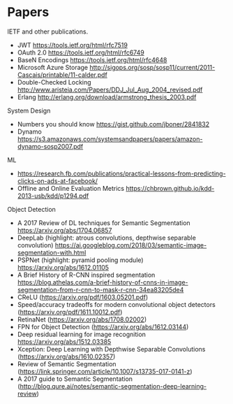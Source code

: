 # Papers
IETF and other publications.

* JWT https://tools.ietf.org/html/rfc7519
* OAuth 2.0 https://tools.ietf.org/html/rfc6749
* BaseN Encodings https://tools.ietf.org/html/rfc4648
* Microsoft Azure Storage http://sigops.org/sosp/sosp11/current/2011-Cascais/printable/11-calder.pdf
* Double-Checked Locking http://www.aristeia.com/Papers/DDJ_Jul_Aug_2004_revised.pdf
* Erlang http://erlang.org/download/armstrong_thesis_2003.pdf

System Design
* Numbers you should know https://gist.github.com/jboner/2841832
* Dynamo https://s3.amazonaws.com/systemsandpapers/papers/amazon-dynamo-sosp2007.pdf

ML

* https://research.fb.com/publications/practical-lessons-from-predicting-clicks-on-ads-at-facebook/
* Offline and Online Evaluation Metrics https://chbrown.github.io/kdd-2013-usb/kdd/p1294.pdf

Object Detection
* A 2017 Review of DL techniques for Semantic Segmentation https://arxiv.org/abs/1704.06857
* DeepLab (highlight: atrous convolutions, depthwise separable convolution) https://ai.googleblog.com/2018/03/semantic-image-segmentation-with.html
* PSPNet (highlight: pyramid pooling module) https://arxiv.org/abs/1612.01105
* A Brief History of R-CNN inspired segmentation https://blog.athelas.com/a-brief-history-of-cnns-in-image-segmentation-from-r-cnn-to-mask-r-cnn-34ea83205de4
* CReLU (https://arxiv.org/pdf/1603.05201.pdf)
* Speed/accuracy tradeoffs for modern convolutional object detectors (https://arxiv.org/pdf/1611.10012.pdf)
* RetinaNet (https://arxiv.org/abs/1708.02002)
* FPN for Object Detection (https://arxiv.org/abs/1612.03144)
* Deep residual learning for image recognition https://arxiv.org/abs/1512.03385
* Xception: Deep Learning with Depthwise Separable Convolutions (https://arxiv.org/abs/1610.02357)
* Review of Semantic Segmentation (https://link.springer.com/article/10.1007/s13735-017-0141-z)
* A 2017 guide to Semantic Segmentation (http://blog.qure.ai/notes/semantic-segmentation-deep-learning-review)
